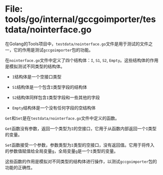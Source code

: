 # File: tools/go/internal/gccgoimporter/testdata/nointerface.go

在Golang的Tools项目中，`testdata/nointerface.go`文件是用于测试的文件之一，它的作用是测试`gccgoimporter`包的功能。

在`nointerface.go`文件中定义了四个结构体：`I`, `S1`, `S2`, `Empty`。这些结构体的作用是模拟测试不同类型的结构体。

- `I`结构体是一个空接口类型

- `S1`结构体是一个包含`I`类型字段的结构体

- `S2`结构体同样包含`I`类型字段和一些其他的字段

- `Empty`结构体是一个没有任何字段的空结构体

`Get`和`Set`是在`testdata/nointerface.go`文件中定义的函数。

`Get`函数没有参数，返回一个类型为`I`的空接口，它用于从函数内部返回一个`I`类型的变量。

`Set`函数接受一个参数，参数类型为`I`类型的空接口，没有返回值。它用于将传入的参数值赋值给全局变量`g`，全局变量`g`是一个`I`类型的变量。

这些函数的作用是模拟对不同类型的结构体进行操作，以测试`gccgoimporter`包的功能的正确性。

